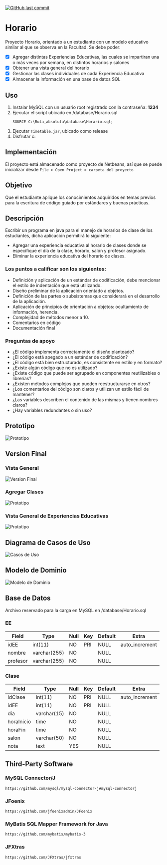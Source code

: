[![GitHub last commit](https://img.shields.io/github/last-commit/google/skia.svg?style=for-the-badge)](https://github.com/Manolomon/Horario)
# Horario

Proyecto Horario, orientado a un estudiante con un modelo educativo similar al que se observa en la Facultad. Se debe poder:

* [x] Agregar distintas Experiencias Educativas, las cuales se impartiran una o más veces por semana, en distintos horarios y salones
* [x] Obtener una vista general del horario
* [X] Gestionar las clases individuales de cada Experiencia Educativa
* [X] Almacenar la información en una base de datos SQL

## Uso

1. Instalar MySQL con un usuario root registrado con la contraseña: **1234**
2. Ejecutar el script ubicado en /database/Horario.sql
    ```
    SOURCE C:\Ruta_absoluta\database\Horario.sql;
    ```
3. Ejecutar ```Timetable.jar```, ubicado como release
4. Disfrutar c:

## Implementación

El proyecto está almacenado como proyecto de Netbeans, así que se puede inicializar desde ```File > Open Project > carpeta_del proyecto```

## Objetivo

Que el estudiante aplique los conocimientos adquiridos en temas previos para la escritura de código guiado por estándares y buenas prácticas.

## Descripción

Escribir un programa en java para el manejo de horarios de clase de los estudiantes, dicha aplicación permitirá lo siguiente:

* Agregar una experiencia educativa al horario de clases donde se especifique el día de la clase, horario, salón  y profesor asignado.
* Eliminar la experiencia educativa del horario de clases.

### Los puntos a calificar son los siguientes:

* Definición y aplicación de un estándar de codificación, debe mencionar el estilo de indentación que está utilizando.
* Diseño preliminar de la aplicación orientado a objetos.
* Definición de las partes o subsistemas que considerará en el desarrollo de la aplicación.
* Aplicación de principios de orientación a objetos: ocultamiento de información, herencia.
* Complejidad de métodos menor a 10.
* Comentarios en código
* Documentación final

### Preguntas de apoyo

* ¿El código implementa correctamente el diseño planteado?
* ¿El código está apegado a un estándar de codificación?
* ¿El código está bien estructurado, es consistente en estilo y en formato?
* ¿Existe algún código que no es utilizado?
* ¿Existe código que puede ser agrupado en componentes reutilizables o librerías?
* ¿Existen métodos complejos que pueden reestructurarse en otros?
* ¿Los comentarios del código son claros y utilizan un estilo fácil de mantener?
* ¿Las variables describen el contenido de las mismas y tienen nombres claros?
* ¿Hay variables redundantes o sin uso?

## Prototipo

![Prototipo](/doc/Horario.png)

## Version Final

### Vista General

![Version Final](/doc/Horario_Finale.png)

### Agregar Clases

![Prototipo](/doc/HorarioAgregarClase_Finale.png)

### Vista General de Experiencias Educativas

![Prototipo](/doc/HorarioEE_Finale.png)

## Diagrama de Casos de Uso

![Casos de Uso](/doc/CasosUso.png)

## Modelo de Dominio

![Modelo de Dominio](/doc/ModeloDominio.png)

## Base de Datos

Archivo reservado para la carga en MySQL en /database/Horario.sql

### EE

| Field    | Type         | Null | Key | Default | Extra          |
| -------- | ------------ | ---- | --- | ------- | -------------- |
| idEE     | int(11)      | NO   | PRI | NULL    | auto_increment |
| nombre   | varchar(255) | NO   |     | NULL    |                |
| profesor | varchar(255) | NO   |     | NULL    |                |

### Clase

| Field      | Type        | Null | Key | Default | Extra          |
| ---------- | ----------- | ---- | --- | ------- | -------------- |
| idClase    | int(11)     | NO   | PRI | NULL    | auto_increment |
| idEE       | int(11)     | NO   | PRI | NULL    |                |
| dia        | varchar(15) | NO   |     | NULL    |                |
| horaInicio | time        | NO   |     | NULL    |                |
| horaFin    | time        | NO   |     | NULL    |                |
| salon      | varchar(50) | NO   |     | NULL    |                |
| nota       | text        | YES  |     | NULL    |                |

## Third-Party Software

### MySQL Connector/J

    https://github.com/mysql/mysql-connector-j#mysql-connectorj

### JFoenix

    https://github.com/jfoenixadmin/JFoenix

### MyBatis SQL Mapper Framework for Java

    https://github.com/mybatis/mybatis-3

### JFXtras

    https://github.com/JFXtras/jfxtras
